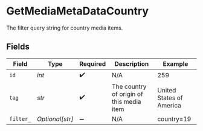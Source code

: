 # GetMediaMetaDataCountry

The filter query string for country media items.


## Fields

| Field                                    | Type                                     | Required                                 | Description                              | Example                                  |
| ---------------------------------------- | ---------------------------------------- | ---------------------------------------- | ---------------------------------------- | ---------------------------------------- |
| `id`                                     | *int*                                    | :heavy_check_mark:                       | N/A                                      | 259                                      |
| `tag`                                    | *str*                                    | :heavy_check_mark:                       | The country of origin of this media item | United States of America                 |
| `filter_`                                | *Optional[str]*                          | :heavy_minus_sign:                       | N/A                                      | country=19                               |